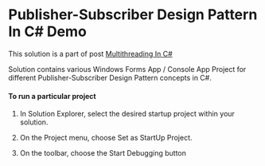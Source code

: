 # Publisher-Subscriber Design Pattern In C# Demo

This solution is a part of post [Multithreading In C#](https://kudchikarsk.github.io/publish-subscribe-design-pattern-in-csharp)


Solution contains various Windows Forms App / Console App Project for different Publisher-Subscriber Design Pattern concepts in C#.


#### To run a particular project

  1. In Solution Explorer, select the desired startup project within your solution.

  2. On the Project menu, choose Set as StartUp Project.

  3. On the toolbar, choose the Start Debugging button
